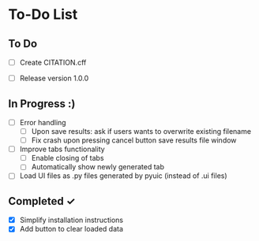 # To-Do List

## To Do
- [ ] Create CITATION.cff
- [ ] Release version 1.0.0


## In Progress :)
- [ ] Error handling
  - [ ] Upon save results: ask if users wants to overwrite existing filename
  - [ ] Fix crash upon pressing cancel button save results file window
- [ ] Improve tabs functionality
  - [ ] Enable closing of tabs
  - [ ] Automatically show newly generated tab
- [ ] Load UI files as .py files generated by pyuic (instead of .ui files)

## Completed ✓
- [x] Simplify installation instructions
- [x] Add button to clear loaded data

